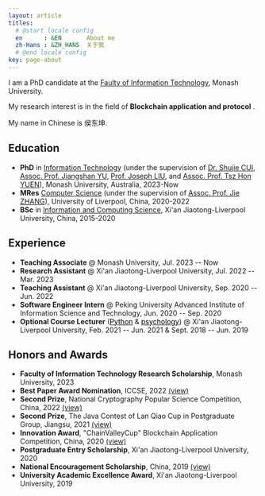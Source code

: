 ```yaml
---
layout: article
titles:
  # @start locale config
  en      : &EN       About me
  zh-Hans : &ZH_HANS  关于我
  # @end locale config
key: page-about
---
```


I am a PhD candidate at the [Faulty of Information Technology](https://www.monash.edu/it), Monash University.

My research interest is in the field of **Blockchain application and protocol** . 

My name in Chinese is 侯东坤.


## Education

- **PhD** in [Information Technology](https://www.monash.edu/it) (under the supervision of [Dr. Shujie CUI](https://shujiecui.github.io/), [Assoc. Prof. Jiangshan YU](https://www.jiangshanyu.com/), [Prof. Joseph LIU](http://users.monash.edu.au/~kailiu/), and [Assoc. Prof. Tsz Hon YUEN](https://thyuen.github.io/)), Monash University, Australia, 2023-Now
- **MRes** [Computer Science](https://www.xjtlu.edu.cn/en/study/masters/mres-computer-science) (under the supervision of [Assoc. Prof. Jie ZHANG](https://scholar.xjtlu.edu.cn/en/persons/JieZhang01)), University of Liverpool, China, 2020-2022
- **BSc** in [Information and Computing Science](https://www.xjtlu.edu.cn/en/study/undergraduate/information-and-computing-science), Xi'an Jiaotong-Liverpool University, China, 2015-2020

## Experience

- **Teaching Associate** @ Monash University, Jul. 2023 -- Now
- **Research Assistant** @ Xi'an Jiaotong-Liverpool University, Jul. 2022 -- Mar. 2023
- **Teaching Assistant** @ Xi'an Jiaotong-Liverpool University, Sep. 2020 -- Jun. 2022
- **Software Engineer Intern** @ Peking University Advanced Institute of Information Science and Technology, Jun. 2020 -- Sep. 2020
- **Optional Course Lecturer** ([<font color="black">Python</font>](https://hdk-certificate.oss-cn-beijing.aliyuncs.com/Python%20Certificate.pdf) & [<font color="black">psychology</font>](https://hdk-certificate.oss-cn-beijing.aliyuncs.com/Love%20certificate.pdf)) @ Xi'an Jiaotong-Liverpool University, Feb. 2021 -- Jun. 2021 & Sept. 2018 -- Jun. 2019

## Honors and Awards

- **Faculty of Information Technology Research Scholarship**, Monash University, 2023
- **Best Paper Award Nomination**, ICCSE, 2022 [(view)](https://hdk-certificate.oss-cn-beijing.aliyuncs.com/iccse2022.pdf)
- **Second Prize**, National Cryptography Popular Science Competition, China, 2022 [(view)](https://hdk-certificate.oss-cn-beijing.aliyuncs.com/Cryptography%20Popular%20Science%20Competition.pdf)
- **Second Prize**, The Java Contest of Lan Qiao Cup in Postgraduate Group, Jiangsu, 2021 [(view)](https://hdk-certificate.oss-cn-beijing.aliyuncs.com/lanqiao.pdf)
- **Innovation Award**, "ChainValleyCup" Blockchain Application Competition, China, 2020 [(view)](https://hdk-certificate.oss-cn-beijing.aliyuncs.com/ChainValleyCup.pdf)
- **Postgraduate Entry Scholarship**, Xi'an Jiaotong-Liverpool University, 2020
- **National Encouragement Scholarship**, China, 2019 [(view)](https://hdk-certificate.oss-cn-beijing.aliyuncs.com/Encouragement%20Scholarship.pdf)
- **University Academic Excellence Award**, Xi'an Jiaotong-Liverpool University, 2019

